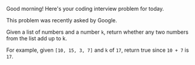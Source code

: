 Good morning! Here's your coding interview problem for today.

This problem was recently asked by Google.

Given a list of numbers and a number ```k```, return whether any two numbers from the list add up to k.

For example, given ```[10, 15, 3, 7]``` and ```k``` of ```17```, return true since ```10 + 7``` is ```17```.